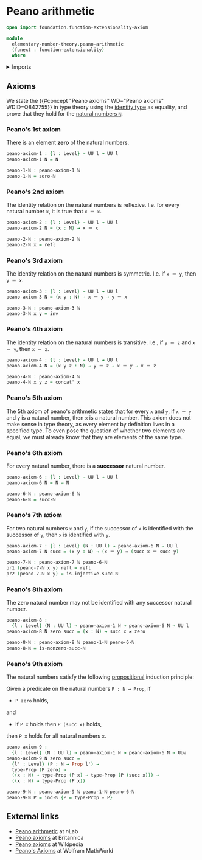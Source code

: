 # Peano arithmetic

```agda
open import foundation.function-extensionality-axiom

module
  elementary-number-theory.peano-arithmetic
  (funext : function-extensionality)
  where
```

<details><summary>Imports</summary>

```agda
open import elementary-number-theory.natural-numbers

open import foundation.dependent-pair-types
open import foundation.function-types funext
open import foundation.identity-types funext
open import foundation.logical-equivalences funext
open import foundation.negated-equality funext
open import foundation.propositions funext
open import foundation.universe-levels
```

</details>

## Axioms

We state the {{#concept "Peano axioms" WD="Peano axioms" WDID=Q842755}} in type
theory using the [identity type](foundation-core.identity-types.md) as equality,
and prove that they hold for the
[natural numbers `ℕ`](elementary-number-theory.natural-numbers.md).

### Peano's 1st axiom

There is an element **zero** of the natural numbers.

```agda
peano-axiom-1 : {l : Level} → UU l → UU l
peano-axiom-1 N = N

peano-1-ℕ : peano-axiom-1 ℕ
peano-1-ℕ = zero-ℕ
```

### Peano's 2nd axiom

The identity relation on the natural numbers is reflexive. I.e. for every
natural number `x`, it is true that `x ＝ x`.

```agda
peano-axiom-2 : {l : Level} → UU l → UU l
peano-axiom-2 N = (x : N) → x ＝ x

peano-2-ℕ : peano-axiom-2 ℕ
peano-2-ℕ x = refl
```

### Peano's 3rd axiom

The identity relation on the natural numbers is symmetric. I.e. if `x ＝ y`,
then `y ＝ x`.

```agda
peano-axiom-3 : {l : Level} → UU l → UU l
peano-axiom-3 N = (x y : N) → x ＝ y → y ＝ x

peano-3-ℕ : peano-axiom-3 ℕ
peano-3-ℕ x y = inv
```

### Peano's 4th axiom

The identity relation on the natural numbers is transitive. I.e., if `y ＝ z`
and `x ＝ y`, then `x ＝ z`.

```agda
peano-axiom-4 : {l : Level} → UU l → UU l
peano-axiom-4 N = (x y z : N) → y ＝ z → x ＝ y → x ＝ z

peano-4-ℕ : peano-axiom-4 ℕ
peano-4-ℕ x y z = concat' x
```

### Peano's 5th axiom

The 5th axiom of peano's arithmetic states that for every `x` and `y`, if
`x ＝ y` and `y` is a natural number, then `x` is a natural number. This axiom
does not make sense in type theory, as every element by definition lives in a
specified type. To even pose the question of whether two elements are equal, we
must already know that they are elements of the same type.

### Peano's 6th axiom

For every natural number, there is a **successor** natural number.

```agda
peano-axiom-6 : {l : Level} → UU l → UU l
peano-axiom-6 N = N → N

peano-6-ℕ : peano-axiom-6 ℕ
peano-6-ℕ = succ-ℕ
```

### Peano's 7th axiom

For two natural numbers `x` and `y`, if the successor of `x` is identified with
the successor of `y`, then `x` is identified with `y`.

```agda
peano-axiom-7 : {l : Level} (N : UU l) → peano-axiom-6 N → UU l
peano-axiom-7 N succ = (x y : N) → (x ＝ y) ↔ (succ x ＝ succ y)

peano-7-ℕ : peano-axiom-7 ℕ peano-6-ℕ
pr1 (peano-7-ℕ x y) refl = refl
pr2 (peano-7-ℕ x y) = is-injective-succ-ℕ
```

### Peano's 8th axiom

The zero natural number may not be identified with any successor natural number.

```agda
peano-axiom-8 :
  {l : Level} (N : UU l) → peano-axiom-1 N → peano-axiom-6 N → UU l
peano-axiom-8 N zero succ = (x : N) → succ x ≠ zero

peano-8-ℕ : peano-axiom-8 ℕ peano-1-ℕ peano-6-ℕ
peano-8-ℕ = is-nonzero-succ-ℕ
```

### Peano's 9th axiom

The natural numbers satisfy the following
[propositional](foundation-core.propositions.md) induction principle:

Given a predicate on the natural numbers `P : N → Prop`, if

- `P zero` holds,

and

- if `P x` holds then `P (succ x)` holds,

then `P x` holds for all natural numbers `x`.

```agda
peano-axiom-9 :
  {l : Level} (N : UU l) → peano-axiom-1 N → peano-axiom-6 N → UUω
peano-axiom-9 N zero succ =
  {l' : Level} (P : N → Prop l') →
  type-Prop (P zero) →
  ((x : N) → type-Prop (P x) → type-Prop (P (succ x))) →
  ((x : N) → type-Prop (P x))

peano-9-ℕ : peano-axiom-9 ℕ peano-1-ℕ peano-6-ℕ
peano-9-ℕ P = ind-ℕ {P = type-Prop ∘ P}
```

## External links

- [Peano arithmetic](https://ncatlab.org/nlab/show/Peano+arithmetic) at $n$Lab
- [Peano axioms](https://www.britannica.com/science/Peano-axioms) at Britannica
- [Peano axioms](https://en.wikipedia.org/wiki/Peano_axioms) at Wikipedia
- [Peano's Axioms](https://mathworld.wolfram.com/PeanosAxioms.html) at Wolfram
  MathWorld
